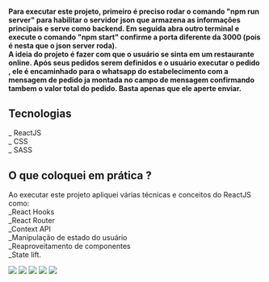 <h4>
   Para executar este projeto, primeiro é preciso rodar o comando "npm run server" para habilitar o servidor json
 que armazena as informações principais e serve como backend. Em seguida abra outro terminal e execute o comando "npm start" confirme a porta diferente da 3000 (pois é nesta que o json server roda).<br/>
   A ideia do projeto é fazer com que o usuário se sinta em um restaurante online. Após seus pedidos serem definidos
   e o usuário executar o pedido , ele é encaminhado para o whatsapp do estabelecimento com a mensagem de pedido ja montada no campo de mensagem confirmando tambem o valor total do pedido. Basta apenas que ele aperte enviar.
</h4>

## Tecnologias

_ ReactJS </br>
_ CSS </br>
_ SASS </br>

## O que coloquei em prática ? </br>

Ao executar este projeto apliquei várias técnicas e conceitos do ReactJS como: </br>
_React Hooks </br>
_React Router </br>
_Context API</br>
_Manipulação de estado do usuário</br>
_Reaproveitamento de componentes</br>
_State lift. </br>

<div allign="center">
   <img src="https://user-images.githubusercontent.com/112294367/235500164-9b347327-28ad-4402-bfbe-40376f6db256.png" />
   <img src="https://user-images.githubusercontent.com/112294367/235500195-a667b50f-ce40-4447-8eb2-e29b42dbbb85.png" />
   <img src="https://user-images.githubusercontent.com/112294367/235500154-ba0e4dff-eee2-4cb9-bacc-9883dba3fd13.png" />
   <img src="https://user-images.githubusercontent.com/112294367/235500166-95ab84d7-10b6-4478-b74c-91571254e444.png" />
   <img src="https://user-images.githubusercontent.com/112294367/235500167-bea4f031-d7f1-40a2-85e7-85dd4efd52c8.png" />
</div>